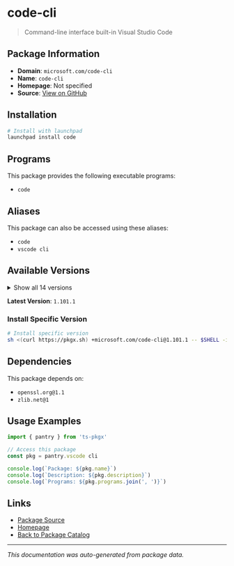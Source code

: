 # code-cli

> Command-line interface built-in Visual Studio Code

## Package Information

- **Domain**: `microsoft.com/code-cli`
- **Name**: `code-cli`
- **Homepage**: Not specified
- **Source**: [View on GitHub](https://github.com/pkgxdev/pantry/tree/main/projects/microsoft.com/code-cli/package.yml)

## Installation

```bash
# Install with launchpad
launchpad install code
```

## Programs

This package provides the following executable programs:

- `code`

## Aliases

This package can also be accessed using these aliases:

- `code`
- `vscode cli`

## Available Versions

<details>
<summary>Show all 14 versions</summary>

- `1.101.1`, `1.101.0`, `1.100.3`, `1.100.2`, `1.100.1`
- `1.100.0`, `1.99.3`, `1.99.2`, `1.99.1`, `1.99.0`
- `1.98.2`, `1.98.1`, `1.98.0`, `1.97.2`

</details>

**Latest Version**: `1.101.1`

### Install Specific Version

```bash
# Install specific version
sh <(curl https://pkgx.sh) +microsoft.com/code-cli@1.101.1 -- $SHELL -i
```

## Dependencies

This package depends on:

- `openssl.org@1.1`
- `zlib.net@1`

## Usage Examples

```typescript
import { pantry } from 'ts-pkgx'

// Access this package
const pkg = pantry.vscode cli

console.log(`Package: ${pkg.name}`)
console.log(`Description: ${pkg.description}`)
console.log(`Programs: ${pkg.programs.join(', ')}`)
```

## Links

- [Package Source](https://github.com/pkgxdev/pantry/tree/main/projects/microsoft.com/code-cli/package.yml)
- [Homepage](#)
- [Back to Package Catalog](../package-catalog.md)

---

*This documentation was auto-generated from package data.*
